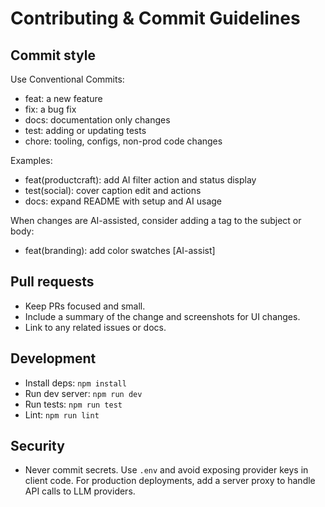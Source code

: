 # Contributing & Commit Guidelines

## Commit style
Use Conventional Commits:
- feat: a new feature
- fix: a bug fix
- docs: documentation only changes
- test: adding or updating tests
- chore: tooling, configs, non-prod code changes

Examples:
- feat(productcraft): add AI filter action and status display
- test(social): cover caption edit and actions
- docs: expand README with setup and AI usage

When changes are AI-assisted, consider adding a tag to the subject or body:
- feat(branding): add color swatches [AI-assist]

## Pull requests
- Keep PRs focused and small.
- Include a summary of the change and screenshots for UI changes.
- Link to any related issues or docs.

## Development
- Install deps: `npm install`
- Run dev server: `npm run dev`
- Run tests: `npm run test`
- Lint: `npm run lint`

## Security
- Never commit secrets. Use `.env` and avoid exposing provider keys in client code. For production deployments, add a server proxy to handle API calls to LLM providers.
